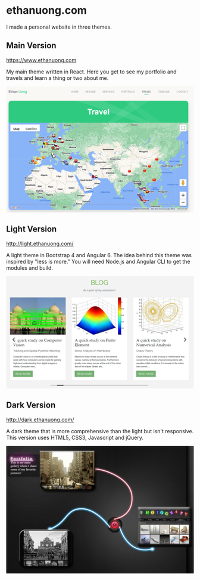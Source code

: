 # ethanuong.com
I made a personal website in three themes.

## Main Version

https://www.ethanuong.com

My main theme written in React. Here you get to see my portfolio and travels and learn a thing or two about me.

![Main](screenshots/main.png)


## Light Version

http://light.ethanuong.com/

A light theme in Bootstrap 4 and Angular 6. The idea behind this theme was inspired by "less is more." You will need Node.js and Angular CLI to get the modules and build.

![Light](screenshots/light.png)


## Dark Version

http://dark.ethanuong.com/

A dark theme that is more comprehensive than the light but isn't responsive. This version uses HTML5, CSS3, Javascript and jQuery.

![Dark](screenshots/dark.png)
